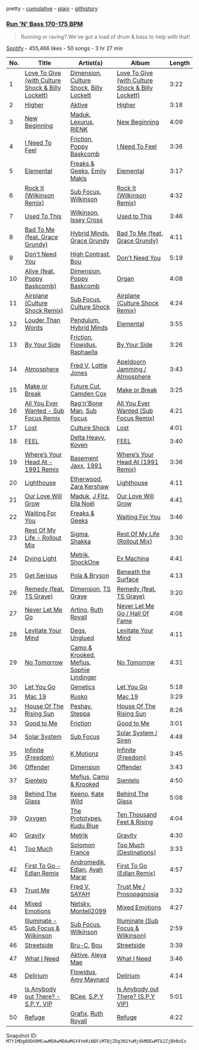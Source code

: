 pretty - [cumulative](/playlists/cumulative/37i9dQZF1DX8jnAPF7Iiqp.md) - [plain](/playlists/plain/37i9dQZF1DX8jnAPF7Iiqp) - [githistory](https://github.githistory.xyz/mackorone/spotify-playlist-archive/blob/main/playlists/plain/37i9dQZF1DX8jnAPF7Iiqp)

### [Run 'N' Bass 170\-175 BPM](https://open.spotify.com/playlist/37i9dQZF1DX8jnAPF7Iiqp)

> Running or raving? We've got a load of drum & bass to help with that!

[Spotify](https://open.spotify.com/user/spotify) - 455,466 likes - 50 songs - 3 hr 27 min

| No. | Title | Artist(s) | Album | Length |
|---|---|---|---|---|
| 1 | [Love To Give \(with Culture Shock & Billy Lockett\)](https://open.spotify.com/track/0Rww3ql3uRmzTvLOVBFlpn) | [Dimension](https://open.spotify.com/artist/1QMgre3BHX161ZHtWMUu6S), [Culture Shock](https://open.spotify.com/artist/6lp2VnIRXXpC9Wz7hSX6RE), [Billy Lockett](https://open.spotify.com/artist/2lKeiALM1T2TZrOiTYlLNA) | [Love To Give \(with Culture Shock & Billy Lockett\)](https://open.spotify.com/album/0UTEQDl8kWLzdAJr8WTzQq) | 3:22 |
| 2 | [Higher](https://open.spotify.com/track/1dHW6MypbqYUzRXAItBQ07) | [Aktive](https://open.spotify.com/artist/7gWmjYSqrYyY3h2ATvP87g) | [Higher](https://open.spotify.com/album/54UV4KhjOJbdHqkL1PO4mb) | 3:18 |
| 3 | [New Beginning](https://open.spotify.com/track/2YbpRcRomPCdnChIcgQo0D) | [Maduk](https://open.spotify.com/artist/6TaaqqCMRMSpvNHClfnbEL), [Lexurus](https://open.spotify.com/artist/3iEPGgJzNDexM0WPqpcvMB), [RIENK](https://open.spotify.com/artist/1EDTEfdQZ9nRsyZjfRNEfo) | [New Beginning](https://open.spotify.com/album/0D7sxVgZTL9DerUPMp96t6) | 4:09 |
| 4 | [I Need To Feel](https://open.spotify.com/track/5NOds8na1gzgwXlAo1eGoh) | [Friction](https://open.spotify.com/artist/5xdizdgbQQvGAgAolGhpXr), [Poppy Baskcomb](https://open.spotify.com/artist/4STmXOXUF3UieHU46NWLVt) | [I Need To Feel](https://open.spotify.com/album/6Wu75AP5tQnH26vWoYcoRM) | 3:36 |
| 5 | [Elemental](https://open.spotify.com/track/2yx33cf8wV4gCCVip2vKMo) | [Freaks & Geeks](https://open.spotify.com/artist/6Qcn4TflUyLRoA6w44IQSU), [Emily Makis](https://open.spotify.com/artist/51ferxocEKt0vjxzUsqyFX) | [Elemental](https://open.spotify.com/album/44J6yWMGZ8gdPTF9VniGkb) | 3:17 |
| 6 | [Rock It \(Wilkinson Remix\)](https://open.spotify.com/track/7aYilD8vBLICtiJ7Pt6XLY) | [Sub Focus](https://open.spotify.com/artist/0QaSiI5TLA4N7mcsdxShDO), [Wilkinson](https://open.spotify.com/artist/6m8itYST9ADjBIYevXSb1r) | [Rock It \(Wilkinson Remix\)](https://open.spotify.com/album/3fJUuqlf7uesC5yvmTkoZY) | 4:32 |
| 7 | [Used To This](https://open.spotify.com/track/6IlL9Xlnm0Oq6wXSe6TH9v) | [Wilkinson](https://open.spotify.com/artist/6m8itYST9ADjBIYevXSb1r), [Issey Cross](https://open.spotify.com/artist/5QrV5Vr4KdsyKtifvD6X1U) | [Used to This](https://open.spotify.com/album/48vV65b1zjT4lCeO5MplHm) | 3:46 |
| 8 | [Bad To Me \(feat\. Grace Grundy\)](https://open.spotify.com/track/6UNESFieJ7rXvEKO1V2Fw8) | [Hybrid Minds](https://open.spotify.com/artist/05lF0DUkLJqiW5o70SScyR), [Grace Grundy](https://open.spotify.com/artist/3pFPBG84k5bQVbL9apf2PD) | [Bad To Me \(feat\. Grace Grundy\)](https://open.spotify.com/album/0sYcA8hhlj5cgbDtJ1kYxs) | 4:11 |
| 9 | [Don't Need You](https://open.spotify.com/track/474XwXdXLuQRxXxLRVr1YP) | [High Contrast](https://open.spotify.com/artist/0bxHci3JIhhKA53n8rH3tT), [Bou](https://open.spotify.com/artist/35dxfY1wywqVRUEaVuMm13) | [Don't Need You](https://open.spotify.com/album/3ZY0LjEwIHgP9LSSSvf5V9) | 5:19 |
| 10 | [Alive \(feat\. Poppy Baskcomb\)](https://open.spotify.com/track/50HSFeQ7lV8IDWB0gXBANr) | [Dimension](https://open.spotify.com/artist/1QMgre3BHX161ZHtWMUu6S), [Poppy Baskcomb](https://open.spotify.com/artist/4STmXOXUF3UieHU46NWLVt) | [Organ](https://open.spotify.com/album/5iBrKvwaAYaNph01X36NYA) | 4:08 |
| 11 | [Airplane \(Culture Shock Remix\)](https://open.spotify.com/track/65HLjHSipFfvIU3082WFmS) | [Sub Focus](https://open.spotify.com/artist/0QaSiI5TLA4N7mcsdxShDO), [Culture Shock](https://open.spotify.com/artist/6lp2VnIRXXpC9Wz7hSX6RE) | [Airplane \(Culture Shock Remix\)](https://open.spotify.com/album/1TVeIv9gfLAukqQ2xcXXtf) | 4:24 |
| 12 | [Louder Than Words](https://open.spotify.com/track/3AXmSZIHOho1ylePzcTBto) | [Pendulum](https://open.spotify.com/artist/7MqnCTCAX6SsIYYdJCQj9B), [Hybrid Minds](https://open.spotify.com/artist/05lF0DUkLJqiW5o70SScyR) | [Elemental](https://open.spotify.com/album/0Ruhvi1Po4DrvhX6oxxGpE) | 3:55 |
| 13 | [By Your Side](https://open.spotify.com/track/5wp6dhW0dCOO0TG4MGCIPT) | [Friction](https://open.spotify.com/artist/5xdizdgbQQvGAgAolGhpXr), [Flowidus](https://open.spotify.com/artist/410Yzyq0DmhJImIxqy5wOC), [Raphaella](https://open.spotify.com/artist/3rJPS8fYBokXpYw1mS9wr0) | [By Your Side](https://open.spotify.com/album/69Ihx4MCBC9ACFRSH7EO4V) | 3:26 |
| 14 | [Atmosphere](https://open.spotify.com/track/3TtEksZOxtg6zMqBv89NeP) | [Fred V](https://open.spotify.com/artist/0k3dnuEr9LghUE4jxS0PT4), [Lottie Jones](https://open.spotify.com/artist/5dScLouYq1Xn2eUlzlpusx) | [Apeldoorn Jamming / Atmosphere](https://open.spotify.com/album/3apOCV4CTRnxkVQi6Fmsoj) | 3:43 |
| 15 | [Make or Break](https://open.spotify.com/track/65X3Eszqv0tfOIeXfTuPbr) | [Future Cut](https://open.spotify.com/artist/4hgw5QFlcP98MQ6KJesQoh), [Camden Cox](https://open.spotify.com/artist/5mNpMP01Co4vXZ3U0fWP3C) | [Make or Break](https://open.spotify.com/album/63WI21iEF2aeRQLTRu1uYb) | 3:25 |
| 16 | [All You Ever Wanted \- Sub Focus Remix](https://open.spotify.com/track/2MWu6FVfhhxDzGHbUseVTS) | [Rag'n'Bone Man](https://open.spotify.com/artist/4f9iBmdUOhQWeP7dcAn1pf), [Sub Focus](https://open.spotify.com/artist/0QaSiI5TLA4N7mcsdxShDO) | [All You Ever Wanted \(Sub Focus Remix\)](https://open.spotify.com/album/7tKnOI7pO0QHSbcc7RBEHT) | 4:21 |
| 17 | [Lost](https://open.spotify.com/track/5TtFAmdGW48ebOkoZ6YSxn) | [Culture Shock](https://open.spotify.com/artist/6lp2VnIRXXpC9Wz7hSX6RE) | [Lost](https://open.spotify.com/album/0lAFSahunecxZja9uUOu4Z) | 4:01 |
| 18 | [FEEL](https://open.spotify.com/track/2PkJD0EZfKpODl8A2GXf4W) | [Delta Heavy](https://open.spotify.com/artist/7GvVTb8yFV0ZrdI30Qce6T), [Koven](https://open.spotify.com/artist/3UCbp6D1lvILlxRJT9LnFa) | [FEEL](https://open.spotify.com/album/5ZWDDq45x4z73yHIwspFqV) | 3:40 |
| 19 | [Where’s Your Head At \- 1991 Remix](https://open.spotify.com/track/3MX0TGUzniV9GiEVEcjNqB) | [Basement Jaxx](https://open.spotify.com/artist/4YrKBkKSVeqDamzBPWVnSJ), [1991](https://open.spotify.com/artist/2IP71LH7CbwddhsEXBI0fy) | [Where’s Your Head At \(1991 Remix\)](https://open.spotify.com/album/5vM3XAAZfBj2MBkkFvA0jm) | 3:36 |
| 20 | [Lighthouse](https://open.spotify.com/track/3XPhsmIWEOHdBQnxZoJtx6) | [Etherwood](https://open.spotify.com/artist/3GEUIa3Z0Qlivy3EcJm5RX), [Zara Kershaw](https://open.spotify.com/artist/1RlBDEXSFnqeYBx70UxZn2) | [Lighthouse](https://open.spotify.com/album/7GNUnycEaWg7fCXQBY4pxc) | 4:11 |
| 21 | [Our Love Will Grow](https://open.spotify.com/track/4m9IUdUUbnXrnvWvnOcNU8) | [Maduk](https://open.spotify.com/artist/6TaaqqCMRMSpvNHClfnbEL), [J Fitz](https://open.spotify.com/artist/5fO3cjaQXn3DpDsxlJbmQJ), [Ella Noël](https://open.spotify.com/artist/4ibZB3pfiUeItXDISCdlAw) | [Our Love Will Grow](https://open.spotify.com/album/19SBOTR0B0phuByLwEHCrp) | 4:41 |
| 22 | [Waiting For You](https://open.spotify.com/track/5KATLe2Fizt1tV0qdw3mwh) | [Freaks & Geeks](https://open.spotify.com/artist/6Qcn4TflUyLRoA6w44IQSU) | [Waiting For You](https://open.spotify.com/album/4eeqWekeDRL40SWdsxQUte) | 3:46 |
| 23 | [Rest Of My Life \- Rollout Mix](https://open.spotify.com/track/1WyIJMPcyTvIt8fdsX8tb1) | [Sigma](https://open.spotify.com/artist/01pKrlgPJhm5dB4lneYAqS), [Shakka](https://open.spotify.com/artist/7fqDRFkiuwzFDde1K0taVs) | [Rest Of My Life \(Rollout Mix\)](https://open.spotify.com/album/5hJPcOOAbHbEDwVQV1qFkV) | 3:30 |
| 24 | [Dying Light](https://open.spotify.com/track/5Lsr7AauyHMlMNjQzWb0uH) | [Metrik](https://open.spotify.com/artist/2NCEtX40i9lLNpTg2X5583), [ShockOne](https://open.spotify.com/artist/1yShtQaHjChbToQboKRzgH) | [Ex Machina](https://open.spotify.com/album/7ojYx4vW64prZ1bZy4r0cB) | 4:41 |
| 25 | [Get Serious](https://open.spotify.com/track/7y5TMfJqAvvAKfy6PYB5ma) | [Pola & Bryson](https://open.spotify.com/artist/79PzyYqAyunWsVH4tY4vpr) | [Beneath the Surface](https://open.spotify.com/album/05dtnn7yufEGZbfQ8loopK) | 4:13 |
| 26 | [Remedy \(feat\. TS Graye\)](https://open.spotify.com/track/1Ojk0XlwKxvqByaHq6Uviz) | [Dimension](https://open.spotify.com/artist/1QMgre3BHX161ZHtWMUu6S), [TS Graye](https://open.spotify.com/artist/5qB8VZFvQcnDIrsj4jBMU9) | [Remedy \(feat\. TS Graye\)](https://open.spotify.com/album/54Ulib16eKnja2K1oXKD5p) | 3:20 |
| 27 | [Never Let Me Go](https://open.spotify.com/track/6ZPpy9nlOq2xDw054bjoS9) | [Artino](https://open.spotify.com/artist/6W0lKsGxmXkou02Srd3eC9), [Ruth Royall](https://open.spotify.com/artist/68mfV6tyHCTHZrNWNbVXmu) | [Never Let Me Go / Hall Of Fame](https://open.spotify.com/album/4wpwsPqMBHzhaDMBQy3pZS) | 4:08 |
| 28 | [Levitate Your Mind](https://open.spotify.com/track/2q7kfK2s7o9L6UXY857PDc) | [Degs](https://open.spotify.com/artist/7gYMOxGbwZZgvaOc6z5VJG), [Unglued](https://open.spotify.com/artist/3AXcevvp1Kd1KEyHiUEsrC) | [Levitate Your Mind](https://open.spotify.com/album/1j1HVhY2TWWs6Gdknln2dc) | 4:11 |
| 29 | [No Tomorrow](https://open.spotify.com/track/4KaYnQBP5CUorQKKuKmRUO) | [Camo & Krooked](https://open.spotify.com/artist/2N8IPNZTiNo3nj4mreOlHU), [Mefjus](https://open.spotify.com/artist/54qqaSH6byJIb8eFWxe3Pj), [Sophie Lindinger](https://open.spotify.com/artist/3b3qQWQgIMIyHcYSMY4P3g) | [No Tomorrow](https://open.spotify.com/album/703rIQ63KazLUQbBUSlCx1) | 4:31 |
| 30 | [Let You Go](https://open.spotify.com/track/5arVVJKESEOMXqJ41QUcVl) | [Genetics](https://open.spotify.com/artist/2TtirRFdqoWG9avOqFKGWI) | [Let You Go](https://open.spotify.com/album/3NZAZ01r9Lg2J35gWVEnCC) | 5:18 |
| 31 | [Mac 19](https://open.spotify.com/track/0cfzsbbOnqe8Ly6quaBKDk) | [Rusko](https://open.spotify.com/artist/4BTcOR2hEQZQQL5AMo5u10) | [Mac 19](https://open.spotify.com/album/3o5z18YGRU28DOYMRlmQyK) | 3:29 |
| 32 | [House Of The Rising Sun](https://open.spotify.com/track/6gm9XQMuhgLvxG8RDGcwVb) | [Peshay](https://open.spotify.com/artist/07ogfrunSUmnsEsPQdRQUB), [Steppa](https://open.spotify.com/artist/2tNkGhVcQFvG9hP43HTTsL) | [House Of The Rising Sun](https://open.spotify.com/album/2dYZFEkF2SeUp9X3XDX3BV) | 8:26 |
| 33 | [Good to Me](https://open.spotify.com/track/0FajeedO3qoZja4lEWEzPM) | [Friction](https://open.spotify.com/artist/5xdizdgbQQvGAgAolGhpXr) | [Good to Me](https://open.spotify.com/album/46yPP8LYBsQ399RMPl39Ws) | 3:01 |
| 34 | [Solar System](https://open.spotify.com/track/5cRDn5aGMLvWsldoRmOOz0) | [Sub Focus](https://open.spotify.com/artist/0QaSiI5TLA4N7mcsdxShDO) | [Solar System / Siren](https://open.spotify.com/album/3b4pq3F6MCKrIr6Pug0iYG) | 4:48 |
| 35 | [Infinite \(Freedom\)](https://open.spotify.com/track/0vN9DaL27w0EKhcgJBf7Bi) | [K Motionz](https://open.spotify.com/artist/6QYdXToMo4XHnG1AnEVZYJ) | [Infinite \(Freedom\)](https://open.spotify.com/album/3EzpNsSk1ZUWc0vAoM2zp0) | 3:45 |
| 36 | [Offender](https://open.spotify.com/track/39dkTH7uL26INRkJYxmPmz) | [Dimension](https://open.spotify.com/artist/1QMgre3BHX161ZHtWMUu6S) | [Offender](https://open.spotify.com/album/0HGC8S4h6lsfrPw2lWWbZh) | 3:43 |
| 37 | [Sientelo](https://open.spotify.com/track/0VPtIe8j9wZMVTcYWURQGd) | [Mefjus](https://open.spotify.com/artist/54qqaSH6byJIb8eFWxe3Pj), [Camo & Krooked](https://open.spotify.com/artist/2N8IPNZTiNo3nj4mreOlHU) | [Sientelo](https://open.spotify.com/album/1zQUO6hBifM8jrnu0OcWPV) | 4:50 |
| 38 | [Behind The Glass](https://open.spotify.com/track/3Dd0R86fWYsKSk70EhBZ8v) | [Keeno](https://open.spotify.com/artist/6r54QO0889i9vqaeuruUSn), [Kate Wild](https://open.spotify.com/artist/3GaPIF26mniFIX3T3Pv66l) | [Behind The Glass](https://open.spotify.com/album/2Bm24tnHdB9hGuxIii7qPJ) | 5:08 |
| 39 | [Oxygen](https://open.spotify.com/track/3dJ6Nq35hCel0helAg8TR8) | [The Prototypes](https://open.spotify.com/artist/7F6nxkPQrlh4qWDetjgnpX), [Kudu Blue](https://open.spotify.com/artist/2kYJ8VmL78aetgtGxQV0Z4) | [Ten Thousand Feet & Rising](https://open.spotify.com/album/6gvdS5xw5tIgyOdj37AmzP) | 4:04 |
| 40 | [Gravity](https://open.spotify.com/track/3DEOsCKFcseZtobrpOH2J7) | [Metrik](https://open.spotify.com/artist/2NCEtX40i9lLNpTg2X5583) | [Gravity](https://open.spotify.com/album/59oNG70vYOhucgQvVV4EG7) | 4:30 |
| 41 | [Too Much](https://open.spotify.com/track/3ZLQMBYxrdLIYw0HW00BVm) | [Solomon France](https://open.spotify.com/artist/2NGEzvIbogjqVnEEnksrXp) | [Too Much \(Destinations\)](https://open.spotify.com/album/1nGsVkeLts9tWfx0g10sAC) | 3:33 |
| 42 | [First To Go \- Edlan Remix](https://open.spotify.com/track/4YDgz9iDzgs8FC47XwSyjP) | [Andromedik](https://open.spotify.com/artist/7miXLG9boDOGHJaEelSL7T), [Edlan](https://open.spotify.com/artist/0kmYD4ijzuztxYkzJBbQQa), [Ayah Marar](https://open.spotify.com/artist/4xQ2BGOBUXgjxO2PAhrIyS) | [First To Go \(Edlan Remix\)](https://open.spotify.com/album/32giDCk4nvQK3QAWNnSFJ4) | 4:57 |
| 43 | [Trust Me](https://open.spotify.com/track/0kuYcrNwT08HZTpmxvgDb2) | [Fred V](https://open.spotify.com/artist/0k3dnuEr9LghUE4jxS0PT4), [SAYAH](https://open.spotify.com/artist/0hKPexvHSy63DYg0Reo4ty) | [Trust Me / Prosopagnosia](https://open.spotify.com/album/5JHYwDMLSDCWkSuHT1nCPO) | 3:32 |
| 44 | [Mixed Emotions](https://open.spotify.com/track/6bUlKNTAOA2EUg4CQ4PtJb) | [Netsky](https://open.spotify.com/artist/5TgQ66WuWkoQ2xYxaSTnVP), [Montell2099](https://open.spotify.com/artist/47MGg5VHBSS5yHRuMGt6b0) | [Mixed Emotions](https://open.spotify.com/album/6PtWDkMBMsesrZmjE07PdA) | 4:27 |
| 45 | [Illuminate \- Sub Focus & Wilkinson](https://open.spotify.com/track/7D5qMGajdfznFcXFArk5VE) | [Sub Focus](https://open.spotify.com/artist/0QaSiI5TLA4N7mcsdxShDO), [Wilkinson](https://open.spotify.com/artist/6m8itYST9ADjBIYevXSb1r) | [Illuminate \(Sub Focus & Wilkinson\)](https://open.spotify.com/album/1LIYMc0XneTUz7sOHAT1mj) | 2:59 |
| 46 | [Streetside](https://open.spotify.com/track/4HcmKnUwCKsloslonqMzCN) | [Bru\-C](https://open.spotify.com/artist/7GDrXlpRrdG29o4n0pNR5D), [Bou](https://open.spotify.com/artist/35dxfY1wywqVRUEaVuMm13) | [Streetside](https://open.spotify.com/album/0EOl5Udxu7CxJ5u3XbkRnN) | 3:39 |
| 47 | [What I Need](https://open.spotify.com/track/5asj11vQ6VWmTJP8kQ2Lig) | [Aktive](https://open.spotify.com/artist/7gWmjYSqrYyY3h2ATvP87g), [Aleya Mae](https://open.spotify.com/artist/2O1Sw6WZ4ZVtIQO5LZIOjb) | [What I Need](https://open.spotify.com/album/1gua9GDPu75QZLy9bOUSuF) | 3:46 |
| 48 | [Delirium](https://open.spotify.com/track/0gagDJrA1Kdm1xmwOzNoSN) | [Flowidus](https://open.spotify.com/artist/410Yzyq0DmhJImIxqy5wOC), [Amy Maynard](https://open.spotify.com/artist/20X4oyaT2SwkDbCHB3Md8I) | [Delirium](https://open.spotify.com/album/508OOtbQ4VMuzsmhnpblMM) | 4:14 |
| 49 | [Is Anybody out There? \- S.P.Y\. VIP](https://open.spotify.com/track/2qGhRZ2qGak5bWSXQ5Loh2) | [BCee](https://open.spotify.com/artist/3wdwWQXJbqpJJbMdp7KfEJ), [S.P.Y](https://open.spotify.com/artist/6aJAd8zM1s3Slw64KfsmaF) | [Is Anybody out There? \(S.P.Y VIP\)](https://open.spotify.com/album/3bBQC4Bmi8Letng5G2Gnuo) | 5:01 |
| 50 | [Refuge](https://open.spotify.com/track/5QG6YBeZTUYSA1eY7XrxCD) | [Grafix](https://open.spotify.com/artist/27YdXZOMLqvxI2pB5GyqyY), [Ruth Royall](https://open.spotify.com/artist/68mfV6tyHCTHZrNWNbVXmu) | [Refuge](https://open.spotify.com/album/7IaQaAMCu3qu2Dzmyt5Up3) | 4:22 |

Snapshot ID: `MTY1MDg0ODU0MCwwMDAwMDAwMGY4YmRiNDFiMTBjZDg3N2YwMjdkMDEwMTk2ZjBhNzEx`
